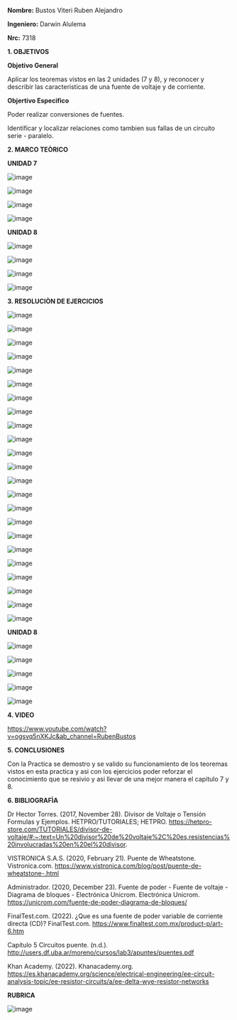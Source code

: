 **Nombre:** Bustos Viteri Ruben Alejandro

**Ingeniero:** Darwin Alulema

**Nrc:** 7318

**1. OBJETIVOS**

**Objetivo General**

Aplicar los teoremas vistos en las 2 unidades (7 y 8), y reconocer y describir las caracteristicas de una fuente de voltaje y de corriente.

**Objertivo Especifico**

Poder realizar conversiones de fuentes.

Identificar y localizar relaciones como tambien sus fallas de un circuito serie - paralelo.

**2. MARCO TEÒRICO**

**UNIDAD 7**

![image](https://user-images.githubusercontent.com/105680588/176809535-a8fdaf45-6614-412e-81d7-c98f78d0d4ff.png)

![image](https://user-images.githubusercontent.com/105680588/176809578-4ac16d6f-5aee-41b3-b17b-af0e9cacb4d9.png)

![image](https://user-images.githubusercontent.com/105680588/176809622-dcd66aa7-d85c-42aa-a88a-34e15aa2e02b.png)

![image](https://user-images.githubusercontent.com/105680588/176809651-073ed8f0-a676-4d72-9ebf-a1e1bfe83863.png)

**UNIDAD 8**

![image](https://user-images.githubusercontent.com/105680588/176809711-46d64385-af79-4135-bf24-8827aa077720.png)

![image](https://user-images.githubusercontent.com/105680588/176809741-20fec2a4-51d2-473b-8c6e-f2e3c26a2534.png)

![image](https://user-images.githubusercontent.com/105680588/176809779-6301e964-2c81-45d1-8fc7-a36e9ac8c7d7.png)

![image](https://user-images.githubusercontent.com/105680588/176809814-f5557fe7-0217-4832-a916-77338e58a8c8.png)

**3. RESOLUCIÒN DE EJERCICIOS** 

![image](https://user-images.githubusercontent.com/105680588/176810258-a0a4b73b-b9d1-4e31-b44f-d9029a4caeb3.png)


![image](https://user-images.githubusercontent.com/105680588/176810290-79093b2b-cf5b-46e4-a690-686359408ab9.png)


![image](https://user-images.githubusercontent.com/105680588/176810332-359edaa2-e1e0-41dc-b955-a3658b65bb1b.png)


![image](https://user-images.githubusercontent.com/105680588/176810364-75857647-2c38-4b3e-80e9-774c221ae117.png)


![image](https://user-images.githubusercontent.com/105680588/176810395-3a856a80-db39-4d26-90f8-53861fae35b6.png)


![image](https://user-images.githubusercontent.com/105680588/176810432-8985e66e-e77e-48ac-8e28-015df4826558.png)


![image](https://user-images.githubusercontent.com/105680588/176810469-3622ace2-4cdb-4b81-8518-8f498a282392.png)


![image](https://user-images.githubusercontent.com/105680588/176810502-fe12616c-e232-4927-a1fe-162d00896b6d.png)


![image](https://user-images.githubusercontent.com/105680588/176810543-d34d46ab-e9c8-46e4-81b9-4dd5c00a58da.png)


![image](https://user-images.githubusercontent.com/105680588/176810561-caa0cebb-9c61-4cf3-90df-83aad34e1d91.png)


![image](https://user-images.githubusercontent.com/105680588/176810600-50e71859-29aa-4515-a5e0-834eceaa33d8.png)


![image](https://user-images.githubusercontent.com/105680588/176810638-c2b08211-1bf0-4975-bbd4-f2a837c888ca.png)


![image](https://user-images.githubusercontent.com/105680588/176810662-f379c66a-d482-4517-8f6b-2705abb1f7f1.png)


![image](https://user-images.githubusercontent.com/105680588/176810684-063116f2-f4b9-4658-8a4e-aad4b280f309.png)


![image](https://user-images.githubusercontent.com/105680588/176810713-92e71aab-f418-4943-8df4-7f36dd26da90.png)


![image](https://user-images.githubusercontent.com/105680588/176810730-f498d9e0-e91c-4ba4-bc58-25f394e512ad.png)


![image](https://user-images.githubusercontent.com/105680588/176810746-c925f4d8-6093-4e68-bd51-2ee10f43a556.png)


![image](https://user-images.githubusercontent.com/105680588/176810767-d3b71b98-a4df-4285-8a22-3d37bc0c3c13.png)


![image](https://user-images.githubusercontent.com/105680588/176810803-44731f5b-cbcb-467d-8b6d-ed5cef495580.png)


![image](https://user-images.githubusercontent.com/105680588/176810846-a03b00a9-b046-41b7-a839-18f0f7ceea8c.png)


![image](https://user-images.githubusercontent.com/105680588/176810913-3de855e3-eb26-44fa-b418-c19015567fc1.png)


![image](https://user-images.githubusercontent.com/105680588/176810939-3f74463a-6d7e-44f3-82ca-a826391b8c3d.png)


![image](https://user-images.githubusercontent.com/105680588/176810971-e44c9223-0390-43ce-9ea3-c0d6fe8e7e6b.png)


**UNIDAD 8**

![image](https://user-images.githubusercontent.com/105680588/176827075-17df4e76-8488-4df4-85d1-dc724439c493.png)

![image](https://user-images.githubusercontent.com/105680588/176827091-d94336c2-239f-42fe-a786-c7f1f77360da.png)

![image](https://user-images.githubusercontent.com/105680588/176827113-93e471f9-0bdb-4e37-a223-a142ff8a12ee.png)

![image](https://user-images.githubusercontent.com/105680588/176827134-e2eeb2ac-ddc6-434f-9f8d-437802d4fc57.png)

![image](https://user-images.githubusercontent.com/105680588/176827152-7580d838-27ea-4c1c-b4db-c7285b3da876.png)


**4. VIDEO**

https://www.youtube.com/watch?v=ogsvq5nXKJc&ab_channel=RubenBustos

**5. CONCLUSIONES**

Con la Practica se demostro y se valido su funcionamiento de los teoremas vistos en esta practica y asi con los ejercicios poder reforzar el conocimiento que se resivio y asi llevar de una mejor manera el capitulo 7 y 8. 

**6. BIBLIOGRAFÌA**

Dr Hector Torres. (2017, November 28). Divisor de Voltaje o Tensión Formulas y Ejemplos. HETPRO/TUTORIALES; HETPRO. https://hetpro-store.com/TUTORIALES/divisor-de-voltaje/#:~:text=Un%20divisor%20de%20voltaje%2C%20es,resistencias%20involucradas%20en%20el%20divisor.

VISTRONICA S.A.S. (2020, February 21). Puente de Wheatstone. Vistronica.com. https://www.vistronica.com/blog/post/puente-de-wheatstone-.html

Administrador. (2020, December 23). Fuente de poder - Fuente de voltaje - Diagrama de bloques - Electrónica Unicrom. Electrónica Unicrom. https://unicrom.com/fuente-de-poder-diagrama-de-bloques/

FinalTest.com. (2022). ¿Que es una fuente de poder variable de corriente directa (CD)? FinalTest.com. https://www.finaltest.com.mx/product-p/art-6.htm

Capítulo 5 Circuitos puente. (n.d.). http://users.df.uba.ar/moreno/cursos/lab3/apuntes/puentes.pdf

Khan Academy. (2022). Khanacademy.org. https://es.khanacademy.org/science/electrical-engineering/ee-circuit-analysis-topic/ee-resistor-circuits/a/ee-delta-wye-resistor-networks

**RUBRICA**

![image](https://user-images.githubusercontent.com/105680588/176810065-73264a66-f964-49c7-a903-923d383746fa.png)

